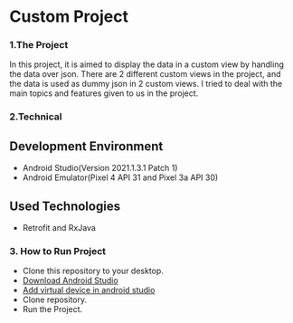 # Custom Project

### 1.The Project

In this project, it is aimed to display the data in a custom view by handling the data over json. There are 2 different custom views in the project, and the data is used as dummy json in 2 custom views. I tried to deal with the main topics and features given to us in the project. 

### 2.Technical

**Development Environment**
-------------
- Android Studio(Version 2021.1.3.1 Patch 1) 
- Android Emulator(Pixel 4 API 31 and Pixel 3a API 30) 

**Used Technologies**
-------------
- Retrofit and RxJava

### 3. How to Run Project
-	Clone this repository to your desktop.
-	[Download Android Studio]( https://developer.android.com/studio)
- [Add virtual device in android studio](https://developer.android.com/studio/run/managing-avds)
-	Clone repository.
-	Run the Project.



